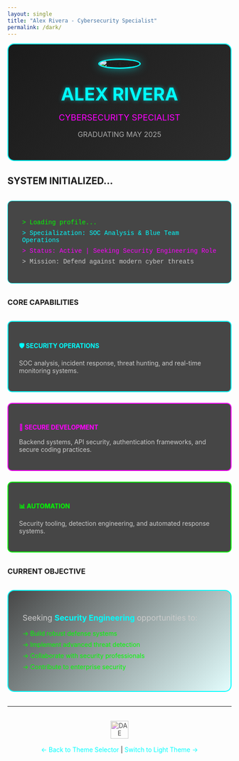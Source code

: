 ```yaml
---
layout: single
title: "Alex Rivera - Cybersecurity Specialist"
permalink: /dark/
---
```


<style>
:root {
  --neon-cyan: #00ffff;
  --neon-green: #00ff00;
  --neon-pink: #ff00ff;
  --card-bg: rgba(26, 26, 26, 0.8);
  --text-secondary: #cccccc;
}

.professional-header {
  text-align: center;
  margin-bottom: 2rem;
  padding: 2rem;
  background: linear-gradient(135deg, #1a1a1a 0%, #2d2d2d 100%);
  border-radius: 15px;
  border: 2px solid var(--neon-cyan);
}

.rounded-image {
  max-width: 160px;
  border-radius: 50%;
  border: 3px solid var(--neon-cyan);
  box-shadow: 0 0 20px rgba(0, 255, 255, 0.5);
  margin-bottom: 1rem;
}

.professional-header h1 {
  color: var(--neon-cyan);
  font-size: 2.5rem;
  margin: 1rem 0;
  text-shadow: 0 0 10px rgba(0, 255, 255, 0.5);
}
</style>

<div class="professional-header">
  <img src="{{ '/assets/img/pinky.jpg' | relative_url }}" alt="Alex Rivera" class="rounded-image">
  <h1>ALEX RIVERA</h1>
  <p style="font-size:1.2rem; margin:1rem 0; color: var(--neon-pink);">CYBERSECURITY SPECIALIST</p>
  <p style="font-size:1rem; opacity:0.8; color: var(--text-secondary);">GRADUATING MAY 2025</p>
</div>

## SYSTEM INITIALIZED...

<div style="font-family: 'Courier New', monospace; background: var(--card-bg); padding: 2rem; border-radius: 10px; border: 1px solid var(--neon-cyan); margin: 2rem 0;">
  <p style="color: var(--neon-green); margin: 0.5rem 0;">> Loading profile...</p>
  <p style="color: var(--neon-cyan); margin: 0.5rem 0;">> Specialization: SOC Analysis & Blue Team Operations</p>
  <p style="color: var(--neon-pink); margin: 0.5rem 0;">> Status: Active | Seeking Security Engineering Role</p>
  <p style="color: var(--text-secondary); margin: 0.5rem 0;">> Mission: Defend against modern cyber threats</p>
</div>

### CORE CAPABILITIES

<div style="display: grid; grid-template-columns: repeat(auto-fit, minmax(300px, 1fr)); gap: 1.5rem; margin: 2rem 0;">
  <div style="background: var(--card-bg); padding: 1.5rem; border-radius: 10px; border: 2px solid var(--neon-cyan);">
    <h4 style="color: var(--neon-cyan); margin-bottom: 1rem;">🛡️ SECURITY OPERATIONS</h4>
    <p style="color: var(--text-secondary);">SOC analysis, incident response, threat hunting, and real-time monitoring systems.</p>
  </div>
  
  <div style="background: var(--card-bg); padding: 1.5rem; border-radius: 10px; border: 2px solid var(--neon-pink);">
    <h4 style="color: var(--neon-pink); margin-bottom: 1rem;">🔧 SECURE DEVELOPMENT</h4>
    <p style="color: var(--text-secondary);">Backend systems, API security, authentication frameworks, and secure coding practices.</p>
  </div>
  
  <div style="background: var(--card-bg); padding: 1.5rem; border-radius: 10px; border: 2px solid var(--neon-green);">
    <h4 style="color: var(--neon-green); margin-bottom: 1rem;">📊 AUTOMATION</h4>
    <p style="color: var(--text-secondary);">Security tooling, detection engineering, and automated response systems.</p>
  </div>
</div>

### CURRENT OBJECTIVE

<div style="background: linear-gradient(135deg, var(--card-bg) 0%, rgba(0, 255, 255, 0.1) 100%); padding: 2rem; border-radius: 15px; border: 2px solid var(--neon-cyan); margin: 2rem 0;">
  <p style="font-size: 1.1rem; margin-bottom: 1rem; color: var(--text-secondary);">Seeking <strong style="color: var(--neon-cyan);">Security Engineering</strong> opportunities to:</p>
  <ul style="list-style: none; padding: 0;">
    <li style="margin: 0.5rem 0; color: var(--neon-green);">→ Build robust defense systems</li>
    <li style="margin: 0.5rem 0; color: var(--neon-green);">→ Implement advanced threat detection</li>
    <li style="margin: 0.5rem 0; color: var(--neon-green);">→ Collaborate with security professionals</li>
    <li style="margin: 0.5rem 0; color: var(--neon-green);">→ Contribute to enterprise security</li>
  </ul>
</div>

---

<div style="text-align:center; margin-top:2rem;">
  <img src="{{ '/assets/img/dae-logo.jpg' | relative_url }}" alt="DAE Logo" style="height:40px; opacity:0.8; filter: hue-rotate(180deg);">
</div>

<div style="text-align:center; margin-top:1rem;">
  <a href="{{ '/' | relative_url }}" style="color: var(--neon-cyan); text-decoration: none;">← Back to Theme Selector</a> | 
  <a href="{{ '/light/' | relative_url }}" style="color: var(--neon-cyan); text-decoration: none;">Switch to Light Theme →</a>
</div>